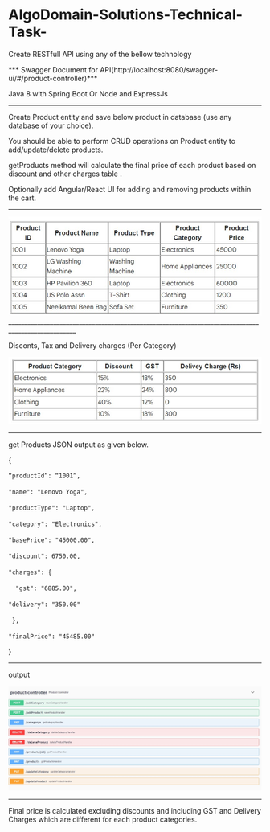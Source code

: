 # AlgoDomain-Solutions-Technical-Task-



Create RESTfull API using any of the bellow technology 

 ***  Swagger Document for API(http://localhost:8080/swagger-ui/#/product-controller)***
 
Java 8  with Spring Boot Or 
Node and ExpressJs
__________________________________________________________________________________________________

Create Product entity and save below product in database (use any database of your choice).

You should be able to perform CRUD operations on Product entity to add/update/delete products.

getProducts method will calculate the final price of each product based on discount and other charges table . 

Optionally add Angular/React UI for adding and removing products within the cart.
______________________________________________________________________________________________________


<img src="image/AlogoDomainTable1.jpg">
___________________________________________________________________________________________________


Disconts, Tax and Delivery charges (Per Category)

<img src="image\AlogoDomainTable2.jpg">
 

______________________________________________________________________________________________________

get Products JSON output as given below.

{

    “productId”: “1001”,

    "name": "Lenovo Yoga",

    "productType": "Laptop",

    "category": "Electronics",

    "basePrice": "45000.00",

    "discount": 6750.00,

    "charges": {

      "gst": "6885.00",

    "delivery": "350.00"
    
     },
  
    "finalPrice": "45485.00"
  
}
_____________________________________________________________________________________________________________________________________
output

<img src="image\AlogoDomainTable3.jpg">

__________________________________________________________________________________________________________________________________________________________

Final price is calculated excluding discounts and including GST and Delivery Charges which are different for each product categories.
